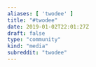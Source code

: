 ```yaml
---
aliases: [ 'twodee' ]
title: "#twodee"
date: 2019-01-02T22:01:27Z
draft: false
type: "community"
kind: "media"
subreddit: "twodee"
---
```

